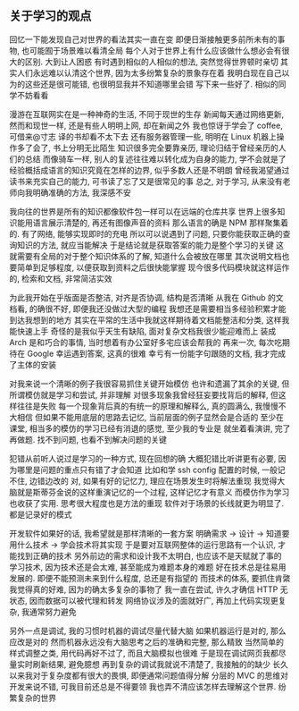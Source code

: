 
关于学习的观点
------

回忆一下能发现自己对世界的看法其实一直在变
即便日渐接触更多前所未有的事物, 也可能囿于场景难以看清全局
每个人对于世界上有什么应该做什么想必会有很大的区别. 大到让人困惑
有时遇到相似的人相似的想法, 突然觉得世界顿时亲切
其实人们永远难以认清这个世界, 因为太多纷繁复杂的景象存在着
我明白现在自己以为的这些还是很可能错, 也很明显我并不知道哪里会错
写下来一些好了. 相似的同学不妨看看

漫游在互联网实在是一种神奇的生活, 不同于现世的生存
新闻每天通过网络更新, 然而和现世一样, 还是有些人明明上网, 却在新闻之外
我也惊讶于学会了 coffee, 可借来@寸志 译的书却看不太下去
还有服务器管理一些, 明明在 Linux 机器上操作多了会了, 书上分明无比陌生
知识很多完全要靠亲历, 理论归结于曾经亲历的人们的总结
而像骑车一样, 别人的复述往往难以转化成为自身的能力, 学不会就是了
经验概括成语言的知识究竟在怎样的边界, 似乎多数人还是不明朗
曾经我渴望通过读书来充实自己的能力, 可书读了忘了又是很常见的事
总之, 对于学习, 从来没有老师向我明确准确的方法, 我深感不安

我向往的世界是所有的知识都像软件包一样可以在远端的仓库共享
世界上很多知识能用语言展示清楚的, 再还有图像声音的资料
那么语言的确是 NPM 那样聚集着的. 有了网络, 能够实现即时的充电
所以可以说遇到了问题, 只要你能获取正确的查询知识的方法, 就应当能解决
于是结论就是获取答案的能力是整个学习的关键
这就需要有全局的对于整个知识体系的了解, 知道什么会被放在哪里
其次说明文档也要简单到足够程度, 以便获取到资料之后很快能掌握
现今很多代码模块就这样运作的, 检索和文档, 非常简洁实效

为此我开始在乎版面是否整洁, 对齐是否协调, 结构是否清晰
从我在 Github 的文档看, 的确很不好, 即便我还没做过大型的编程
我想还是需要相当多经验积累才能到达我想到的地方
其实在平常的生活中我就这样期待着文档能整洁和分类, 这样我能快速上手
奇怪的是我似乎天生有缺陷, 面对复杂文档我很少能迎难而上
装成 Arch 是和巧合的事情, 当时想着有办公室好多宅应该会帮我的
再来一次, 每次吃期待在 Google 幸运遇到答案, 这真的很难
幸亏有一份能字句跟随的文档, 我才完成了主体的安装

对我来说一个清晰的例子我很容易抓住关键开始模仿
也许和遗漏了其余的关键, 但所谓模仿就是学习和尝试, 并非理解
对很多现象我曾经狂妄要找背后的解释, 但这样往往是失败
每一个现象背后真的有统一的原理和解释么, 真的圆满么, 我慢慢不大相信
但如果不能用底层的思路去记忆, 当前层面的例子显然会是合适的
至少在课堂, 相当多的模仿的学习已经有消退的感觉, 至少我的专业是
就坐着看演讲, 完了再做题. 找不到问题, 也看不到解决问题的关键

犯错从前听人说过是学习的一种方式, 现在回想的确
大概犯错比听讲更有必要, 因为哪里是问题的重点只有错了才会知道
比如和学 ssh config 配置的时候, 一般记不住, 边错边改的
对, 如果有好的记忆力, 理应在场景发生时将解法重现
我觉得大脑就是斯蒂芬金说的这样重演记忆的一个过程, 这样记忆才有意义
而模仿作为学习也收获了实用. 思考很大程度也是方法的重现
软件对于场景的长线就更为明显了. 都是记录好的模式

开发软件如果好的话, 我希望就是那样清晰的一套方案
明确需求 -> 设计 -> 知道要用什么技术 -> 学会技术将其实现
于是要对互联网整体的运行思路有一个认识, 才能找到正确的技术
另外前边的需求和设计我不太明白, 也应该不是天赋就了事的
学习技术, 因为技术还是会太难, 甚至能成为难题本身的难题
好在技术总是往易用发展的. 即便不能预测未来到什么程度, 总还是有指望的
而技术的体系, 要抓住肯綮我觉得真的好难, 因为的确太多复杂的事物了
我一直在尝试, 许久才确信 HTTP 无状态, 因而数据可以被代理和转发
网络协议涉及的面就好广, 再加上代码实现更复杂, 我通常努力避免

另外一点是调试, 我的习惯时机器的调试尽量代替大脑
如果机器运行是对的, 那么应改是对的
然而机器永远没有大脑思考之后的准确和完整, 那么精致
当然简单的样式调整之类, 用代码再好不过了, 而且大脑模拟也很难
于是现在调试网页我都尽量实时刷新结果, 避免臆想
再到复杂的调试我就说不清楚了, 我接触的的缺少
长久以来我对于复杂度都有很大的畏惧, 即便通常问题值得分解
分层的 MVC 的思维对开发来说不错, 可我目前还总是不得要领
我也弄不清应该怎样去理解这个世界. 纷繁复杂的世界
